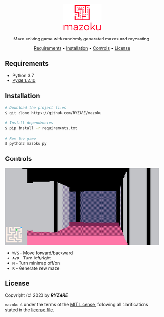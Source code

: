 <p align="center">
    <img src="docs/logo.png" width="125">
    <p align="center">Maze solving game with randomly generated mazes and raycasting.</p>
</p>

<p align="center">
    <a href="#requirements">Requirements</a> •
  	<a href="#installation">Installation</a> •
	<a href="#controls">Controls</a> •
  	<a href="#license">License</a>
</p>

## Requirements

* Python 3.7
* [Pyxel 1.2.10](https://github.com/kitao/pyxel)

## Installation
```bash
# Download the project files
$ git clone https://github.com/RYZARE/mazoku

# Install dependencies
$ pip install -r requirements.txt

# Run the game
$ python3 mazoku.py
```

## Controls

<p align="center">
    <img width="568" src="docs/screen.png">
</p>

* `W/S` - Move forward/backward
* `A/D` - Turn left/right
* `M` - Turn minimap off/on
* `R` - Generate new maze 

## License

Copyright (c) 2020 by ***RYZARE***

`mazoku` is under the terms of the [MIT License](https://www.tldrlegal.com/l/mit), following all clarifications stated in the [license file](LICENSE).